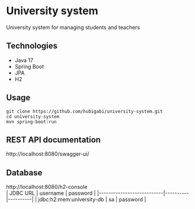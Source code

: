 # University system
University system for managing students and teachers

## Technologies
- Java 17
- Spring Boot
- JPA
- H2

## Usage
```shell
git clone https://github.com/hubigabi/university-system.git
cd university-system
mvn spring-boot:run
```

## REST API documentation
http://localhost:8080/swagger-ui/

## Database
http://localhost:8080/h2-console  
| JDBC URL                  | username | password |
|---------------------------|----------|----------|
| jdbc:h2:mem:university-db | sa       | password |